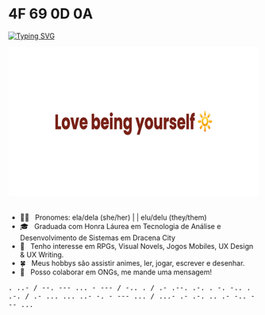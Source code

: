 #  4F 69 0D 0A 

[![Typing SVG](https://readme-typing-svg.herokuapp.com?color=FF69B4&lines=%E3%81%93%E3%82%93%E3%81%AB%E3%81%A1%E3%81%AF%E3%80%81%E6%9D%BE%E6%9C%AC+%E3%82%BF%E3%83%81%E3%82%A2%E3%83%8A+%E3%81%A7%E3%81%99%E3%80%82%F0%9F%8C%B8)](https://git.io/typing-svg)

<div align="center">
    <img height="300" src="assets/banner.png"/>
</div>

<br>

- 🖐🏻 &nbsp; Pronomes: ela/dela (she/her) | | elu/delu (they/them)
- 🎓 &nbsp; Graduada com Honra Láurea em Tecnologia de Análise e Desenvolvimento de Sistemas em Dracena City
- 💫 &nbsp; Tenho interesse em RPGs, Visual Novels, Jogos Mobiles, UX Design & UX Writing. 
- 🍀 &nbsp; Meus hobbys são assistir animes, ler, jogar, escrever e desenhar. 
- 💛 &nbsp; Posso colaborar em ONGs, me mande uma mensagem! 

<samp> 
    . ..- / --. --- ... - --- / -.. . / .- .--. .-. . -. -.. . .-. / .- ... ... ..- -. - --- ... / ...- .- .-. .. .- -.. --- ... 
</samp>

<!--  
 <img height="137px"
  src="https://stackoverflow-card.vercel.app/?userID=16270358&theme=dracula" 
/> -->

<!-- Put whatever i current learning here -->
<!-- Put a curriculum here -->

<!-- [![Readme Quotes](https://quotes-github-readme.vercel.app/api?type=horizontal)](https://github.com/piyushsuthar/github-readme-quotes)
 -->

<!-- <div>
<!--   <a href="https://github.com/TatianaMatumoto">
  <img height="180em" src="https://github-readme-stats.vercel.app/api?username=TatianaMatumoto&show_icons=true&theme=dracula&include_all_commits=true&count_private=true"/>
  <img height="180em" src="https://github-readme-stats.vercel.app/api/top-langs/?username=TatianaMatumoto&layout=compact&langs_count=7&theme=dracula"/>
</div> -->
  
<!-- <div style="display: inline_block"><br>
  <img align="center" alt="Tati-JS" height="30" width="40" src="https://raw.githubusercontent.com/devicons/devicon/master/icons/javascript/javascript-plain.svg">
  <img align="center" alt="Tati-React" height="30" width="40" src="https://raw.githubusercontent.com/devicons/devicon/master/icons/react/react-original.svg">
  <img align="center" alt="Tati-HTML" height="30" width="40" src="https://raw.githubusercontent.com/devicons/devicon/master/icons/html5/html5-original.svg">
  <img align="center" alt="Tati-CSS" height="30" width="40" src="https://raw.githubusercontent.com/devicons/devicon/master/icons/css3/css3-original.svg">
  <img align="center" alt="Tati-CSS" height="30" width="40" src="https://github.com/devicons/devicon/blob/master/icons/java/java-original-wordmark.svg">
  <img align="center" alt="Tati-CSS" height="30" width="40" src="https://github.com/devicons/devicon/blob/master/icons/arduino/arduino-original-wordmark.svg">
  <img align="center" alt="Tati-CSS" height="30" width="40" src="https://github.com/devicons/devicon/blob/master/icons/postgresql/postgresql-original-wordmark.svg">
  <img align="center" alt="Tati-CSS" height="30" width="40" src="https://github.com/devicons/devicon/blob/master/icons/trello/trello-plain-wordmark.svg">
  <img align="center" alt="Tati-CSS" height="30" width="40" src="https://github.com/devicons/devicon/blob/master/icons/wordpress/wordpress-original.svg">
  <img align="center" alt="Tati-CSS" height="30" width="40" src="https://github.com/devicons/devicon/blob/master/icons/npm/npm-original-wordmark.svg">
  <img align="center" alt="Tati-CSS" height="30" width="40" src="https://github.com/devicons/devicon/blob/master/icons/nodejs/nodejs-original-wordmark.svg">
  <img align="center" alt="Tati-CSS" height="30" width="40" src="https://github.com/devicons/devicon/blob/master/icons/python/python-original-wordmark.svg">
  <img align="center" alt="Tati-CSS" height="30" width="40" src="https://github.com/devicons/devicon/blob/master/icons/c/c-original.svg"> -->
<!-- </div>
    <a><img align="right" alt="rocket" height="120" width="140" src="https://i.kym-cdn.com/photos/images/original/001/082/810/314.gif"></a>
</div>
  
  </div> 
  
  
 ##
   -->
<!--  <div> 
  <a href="https://www.youtube.com/channel/UCjGFkOjdBSa2E0ralpp8VxA" target="_blank"><img src="https://img.shields.io/badge/YouTube-FF0000?style=for-the-badge&logo=youtube&logoColor=white" target="_blank"></a>
  <a href="https://www.instagram.com/tatiana_narumi/" target="_blank"><img src="https://img.shields.io/badge/-Instagram-%23E4405F?style=for-the-badge&logo=instagram&logoColor=white" target="_blank"></a>
 	<a href="https://www.twitch.tv/tatiana_nm" target="_blank"><img src="https://img.shields.io/badge/Twitch-9146FF?style=for-the-badge&logo=twitch&logoColor=white" target="_blank"></a>
  <a href="https://www.linkedin.com/in/tatiana-matumoto-71219b147/" target="_blank"><img src="https://img.shields.io/badge/-LinkedIn-%230077B5?style=for-the-badge&logo=linkedin&logoColor=white" target="_blank"></a> 
   <a href="https://twitter.com/tatiananm7" target="_blank"><img src="https://img.shields.io/badge/Twitter-1DA1F2?style=for-the-badge&logo=twitter&logoColor=white" target="_blank"></a> 
   <a href="https://www.tiktok.com/@tatianamatumoto?lang=pt-BR" target="_blank"><img src="https://img.shields.io/badge/TikTok-000000?style=for-the-badge&logo=tiktok&logoColor=white" target="_blank"></a> 
    <a href="https://steamcommunity.com/id/tatianamatumoto/" target="_blank"><img src="https://img.shields.io/badge/Steam-000000?style=for-the-badge&logo=steam&logoColor=white target="_blank"></a> 
       <a href="https://tatiananm.itch.io/" target="_blank"><img src="https://img.shields.io/badge/Itch.io-FA5C5C?style=for-the-badge&logo=itch.io&logoColor=white target="_blank"></a>  -->
<!-- Missing Medibang and Canvas badget.     -->
<!-- </div> -->
  
<!--   
[![trophy](https://github-profile-trophy.vercel.app/?username=TatianaMatumoto&theme=dracula)](https://github.com/ryo-ma/github-profile-trophy)

[![GitHub Streak](http://github-readme-streak-stats.herokuapp.com?user=TatianaMatumoto&theme=dracula)](https://git.io/streak-stats)
  
[![Spotify recently played](https://spotify-recently-played-readme.vercel.app/api?user=312qn427j2qmkbxhuyrl5a5722ze)](https://open.spotify.com/user/312qn427j2qmkbxhuyrl5a5722ze)
  
 ![](https://komarev.com/ghpvc/?username=TatianaMatumoto&color=ff69b4)
 -->
##

